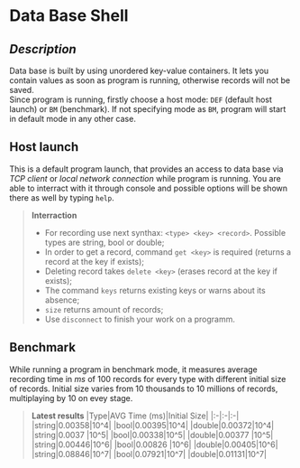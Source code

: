 # Data Base Shell

## *Description*
Data base is built by using unordered key-value containers. It lets you contain values as soon as program is running, otherwise records will not be saved.\
Since program is running, firstly choose a host mode: `DEF` (default host launch) or `BM` (benchmark). If not specifying mode as `BM`, program will start in default mode in any other case.

## Host launch
This is a default program launch, that provides an access to data base via *TCP client* or *local network connection* while program is running. You are able to interract with it through console and possible options will be shown there as well by typing `help`.

> **Interraction**
> - For recording use next synthax: `<type> <key> <record>`. Possible types are string, bool or double;
> - In order to get a record, command `get <key>` is required (returns a record at the key if exists);
> - Deleting record takes `delete <key>` (erases record at the key if exists);
> - The command `keys` returns existing keys or warns about its absence;
> - `size` returns amount of records;
> - Use `disconnect` to finish your work on a programm.

## Benchmark
While running a program in benchmark mode, it measures average recording time in *ms* of 100 records for every type with different initial size of records. Initial size varies from 10 thousands to 10 millions of records, multiplaying by 10 on evey stage.
> **Latest results**
> |Type|AVG Time (ms)|Initial Size|
> |:-|:-|:-|
> |string|0.00358|10^4|
> |bool|0.00395|10^4|
> |double|0.00372|10^4|
> |string|0.0037 |10^5|
> |bool|0.00338|10^5|
> |double|0.00377 |10^5|
> |string|0.00446|10^6|
> |bool|0.00826 |10^6|
> |double|0.00405|10^6|
> |string|0.08846|10^7|
> |bool|0.07921|10^7|
> |double|0.01131|10^7|
